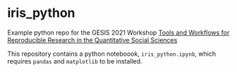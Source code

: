 # iris_python
Example python repo for the GESIS 2021 Workshop [Tools and Workflows for Reproducible Research in the Quantitative Social Sciences](https://github.com/jobreu/reproducible-research-gesis-2021)

This repository contains a python noteboook, `iris_python.ipynb`, which requires `pandas` and `matplotlib` to be installed.

